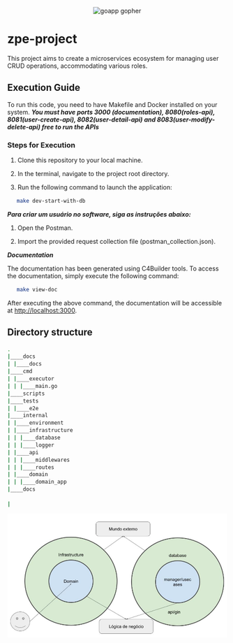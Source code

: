 <p align="center"><img src="https://user-images.githubusercontent.com/1092882/86512217-bfd5a480-be1d-11ea-976c-a7c0ac0cd1f1.png" alt="goapp gopher" width="256px"/></p>

# zpe-project
This project aims to create a microservices ecosystem for managing user CRUD operations, accommodating various roles.

## Execution Guide

To run this code, you need to have Makefile and Docker installed on your system.
***You must have ports 3000 (documentation), 8080(roles-api), 8081(user-create-api), 8082(user-detail-api) and 8083(user-modify-delete-api) free to run the APIs***

### Steps for Execution

1. Clone this repository to your local machine.

2. In the terminal, navigate to the project root directory.

3. Run the following command to launch the application:

```bash
   make dev-start-with-db
```

***Para criar um usuário no software, siga as instruções abaixo:***

1. Open the Postman.
   
2. Import the provided request collection file (postman_collection.json).


***Documentation***

The documentation has been generated using C4Builder tools. To access the documentation, simply execute the following command:

```bash
   make view-doc
```

After executing the above command, the documentation will be accessible at [http://localhost:3000](http://localhost:3000).

## Directory structure

```bash
.
|____docs
| |____docs
|____cmd
| |____executor
| | |____main.go
|____scripts
|____tests
| |____e2e
|____internal
| |____environment
| |____infrastructure
| | |____database
| | |____logger
| |____api
| | |____middlewares
| | |____routes
| |____domain
| | |____domain_app
|____docs

|
```

![Screenshot](docs/docs-png/arch.jpg)